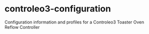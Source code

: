 # controleo3-configuration
Configuration information and profiles for a Controleo3 Toaster Oven Reflow Controller
